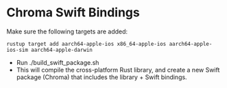 # Chroma Swift Bindings

Make sure the following targets are added:

`rustup target add aarch64-apple-ios x86_64-apple-ios aarch64-apple-ios-sim aarch64-apple-darwin`

- Run ./build_swift_package.sh
- This will compile the cross-platform Rust library, and create a new Swift package (Chroma) that includes the library + Swift bindings.
